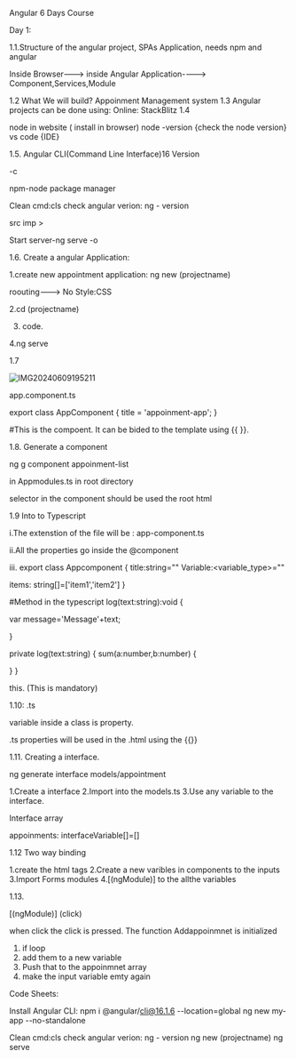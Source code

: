 Angular 6 Days Course

Day 1:

1.1.Structure of the angular project, SPAs Application, needs npm and angular

Inside Browser---> inside Angular Application----> Component,Services,Module



1.2 What We will build? Appoinment Management system
1.3 Angular projects can be done using: Online: StackBlitz
1.4


node in website ( install  in browser)
node -version {check the node version}
vs code {IDE}

1.5. Angular CLI(Command Line Interface)16 Version

-c


npm-node package manager

Clean cmd:cls
check angular verion: ng - version

src imp > 

Start server-ng serve -o




1.6.   Create a angular Application: 



1.create new appointment application:  ng new (projectname)

roouting---> No
Style:CSS

2.cd (projectname)  

3. code.

4.ng serve




1.7

![IMG20240609195211](https://github.com/giriselvansridhar/Appoinment-App/assets/131362593/c6a192e5-be0f-4db1-a336-f923de978933)







app.component.ts


export class AppComponent {
  title = 'appoinment-app';
}



#This is the compoent. It can be bided to the template using {{ }}.




1.8. Generate a component

ng  g component appoinment-list

in Appmodules.ts in root directory 


selector in the component should be used the root html




1.9 Into to Typescript


i.The extenstion of the file will be : app-component.ts


ii.All the properties go inside the @component

iii. export class Appcomponent
{
title:string=""
Variable:<variable_type>=""

items: string[]=['item1','item2']
}


#Method in the typescript
log(text:string):void
{



var message='Message'+text;


}

private log(text:string)
{
sum(a:number,b:number)
{

}
}


this. (This is mandatory)

1.10: .ts


variable inside a class is property.

.ts properties will be used in the .html using the {{}}

1.11. Creating a interface.


ng generate interface models/appointment


1.Create a interface
2.Import into the models.ts
3.Use any variable to the interface.

Interface array

appoinments: interfaceVariable[]=[]


1.12 Two way binding

1.create the html tags
2.Create a new varibles in components to the inputs
3.Import Forms modules
4.[(ngModule)] to the allthe variables


1.13. 

[(ngModule)]
(click)

when click the click is pressed. The function Addappoinmnet is initialized 


1. if loop
2. add them to a new variable
3. Push that to the appoinmnet array
4. make the input variable emty again
   











































Code Sheets:

Install Angular CLI: npm i @angular/cli@16.1.6 --location=global
ng new my-app --no-standalone

Clean cmd:cls
check angular verion: ng - version
 ng new (projectname)
ng serve


